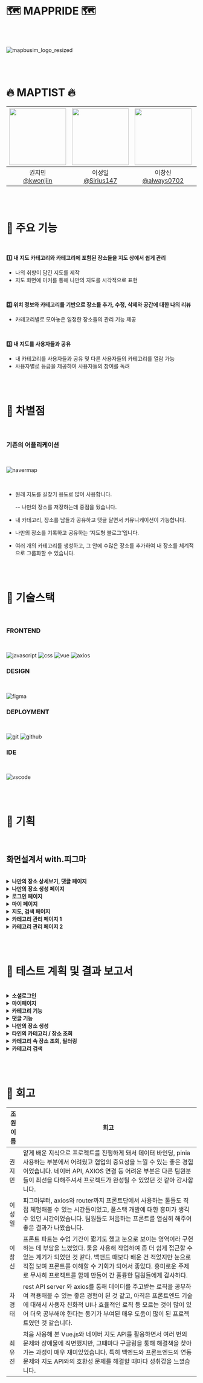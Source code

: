 # 🗺️ MAPPRIDE 🗺️

<br>
<br>

![mapbusim_logo_resized](https://github.com/user-attachments/assets/0d400c83-0645-4262-a42f-95163a2db7bb)

<br><br>

# 🔥 MAPTIST 🔥

|<img src="https://avatars.githubusercontent.com/kwonjiin" width="150" height="150"/>|<img src="https://avatars.githubusercontent.com/Sirius147" width="150" height="150"/>|<img src="https://avatars.githubusercontent.com/always0702" width="150" height="150"/>|<img src="https://avatars.githubusercontent.com/ChaGyoungtae" width="150" height="150"/>|<img src="https://avatars.githubusercontent.com/yujinchoi2030" width="150" height="150"/>|
|:-:|:-:|:-:|:-:|:-:|
|권지민<br/>[@kwonjiin](https://github.com/kwonjiin)|이성일<br/>[@Sirius147](https://github.com/Sirius147)|이창신<br/>[@always0702](https://github.com/always0702)|차경태<br/>[@ChaGyoungtae](https://github.com/ChaGyoungtae)|최유진<br/>[@yujinchoi2030](https://github.com/yujinchoi2030)|

<br><br>

# 📌 주요 기능

<br>

**1️⃣ 내 지도 카테고리와 카테고리에 포함된 장소들을 지도 상에서 쉽게 관리**

* 나의 취향이 담긴 지도를 제작
* 지도 화면에 마커를 통해 나만의 지도를 시각적으로 표현

<br>

**2️⃣ 위치 정보와 카테고리를 기반으로 장소를 추가, 수정, 삭제와 공간에 대한 나의 리뷰**

* 카테고리별로 모아놓은 일정한 장소들의 관리 기능 제공

<br>

**3️⃣ 내 지도를 사용자들과 공유**

* 내 카테고리를 사용자들과 공유 및 다른 사용자들의 카테고리를 열람 가능
* 사용자별로 등급을 제공하여 사용자들의 참여를 독려

<br><br>

# 📌 차별점

<br>

### 기존의 어플리케이션

<br>

![navermap](https://github.com/user-attachments/assets/162ec4a4-2b9c-4577-8c39-73e193034d95)


<br>

- 원래 지도를 길찾기 용도로 많이 사용합니다.

    -- 나만의 장소를 저장하는데 중점을 뒀습니다.


- 내 카테고리, 장소를 남들과 공유하고 댓글 달면서 커뮤니케이션이 가능합니다.
- 나만의 장소를 기록하고 공유하는 ‘지도형 블로그’입니다.
- 여러 개의 카테고리를 생성하고, 그 안에 수많은 장소를 추가하여 내 장소를 체계적으로 그룹화할 수 있습니다.

<br><br>



# 📌 기술스택

<br>

### FRONTEND

<br>

![javascript](https://github.com/user-attachments/assets/8f53173c-875e-4499-a047-0179e78bb4c9)
![css](https://github.com/user-attachments/assets/a69cd151-57a2-49e1-adf8-fb3e0b219539)
![vue](https://github.com/user-attachments/assets/89ddc02d-b904-4ab8-a51e-dbcb3511274f)
![axios](https://github.com/user-attachments/assets/e83b6c8a-b20f-4582-8526-51feb9899f46)

### DESIGN

<br>

![figma](https://github.com/user-attachments/assets/49ff7e95-8ab9-4130-ae90-975236ef14f8)

### DEPLOYMENT

<br>

![git](https://github.com/user-attachments/assets/d04521ee-046d-41dd-ac18-1b7f40dd38ed) ![github](https://github.com/user-attachments/assets/6e0d5234-61c3-4fda-80b4-c54f7b058b57)
 
 ### IDE

<br>

![vscode](https://github.com/user-attachments/assets/c9563ad4-0d59-4647-a204-bbedf1ba9479) 


<br><br>



# 📌 기획 

<br>



## 화면설계서 with.피그마

<br>

<details>
<summary> <b> 나만의 장소 상세보기, 댓글 페이지 </b> </summary>
<div markdown="1">

![나만의 장소 상세보기, 댓글 페이지](https://github.com/user-attachments/assets/9272eed7-697e-4639-bac4-c5437282bcdd)

</div>
</details>

<details>
<summary> <b> 나만의 장소 생성 페이지 </b> </summary>
<div markdown="1">

![나만의 장소 생성 페이지](https://github.com/user-attachments/assets/9e73adeb-8557-4b1f-bb98-4cb50eb668d5)

</div>
</details>

<details>
<summary> <b> 로그인 페이지 </b> </summary>
<div markdown="1">

![로그인 페이지](https://github.com/user-attachments/assets/73a24de2-8156-40d9-87c3-aa8a9be2e6ac)

</div>
</details>

<details>
<summary> <b> 마이 페이지 </b> </summary>
<div markdown="1">

![마이 페이지](https://github.com/user-attachments/assets/3f631f65-9b97-40ab-8d17-51c44f8f9df6)

</div>
</details>

<details>
<summary> <b> 지도, 검색 페이지 </b> </summary>
<div markdown="1">

![지도, 검색 페이지](https://github.com/user-attachments/assets/a845a918-c812-482a-a6f9-fe8d2cb947df)

</div>
</details>

<details>
<summary> <b> 카테고리 관리 페이지 1 </b> </summary>
<div markdown="1">

![카테고리 관리 페이지 1](https://github.com/user-attachments/assets/eb556d1a-ce6f-4e7b-94f5-c7844b1be455)

</div>
</details>

<details>
<summary> <b> 카테고리 관리 페이지 2 </b> </summary>
<div markdown="1">

![카테고리 관리 페이지 2](https://github.com/user-attachments/assets/a59e3b3a-d821-4999-a970-215090f5c4e0)

</div>
</details>


<br><br>


# 📌 테스트 계획 및 결과 보고서

<br>

<details>
<summary> <b> 소셜로그인 </b> </summary>
<div markdown="1">

![Image](https://github.com/user-attachments/assets/55346de1-63be-4017-9e1a-a503cd02702a)
</div>

</details>

<details>

<summary> <b> 마이페이지 </b> </summary>    
<div markdown="1">

![Image](https://github.com/user-attachments/assets/6cad3bea-603a-4130-a1fa-3a9568bc220e)
![Image](https://github.com/user-attachments/assets/8dd03504-df50-42f5-811f-44bc42487ed3)
</div>

</details>



<details>

<summary> <b>카테고리 기능</b> </summary> 
<div markdown="1">
    
![Image](https://github.com/user-attachments/assets/b22d739e-2b5b-4eb5-8588-ee818eaa9e6b)
![Image](https://github.com/user-attachments/assets/3501c5e3-3223-497b-b385-a3310e049539)
![Image](https://github.com/user-attachments/assets/9092d154-68fa-4d44-a4b5-19391551f404)
</div>

</details>



<details>

<summary> <b>댓글 기능</b> </summary>
<div markdown="1">
    
![Image](https://github.com/user-attachments/assets/3ea9e977-fb08-4b9b-b766-8b93536dc4b3)
![Image](https://github.com/user-attachments/assets/4ca5ccfc-b85a-4cd2-ba91-ab764cb18d40)
![Image](https://github.com/user-attachments/assets/10d59789-7d3e-4fb3-bb93-693fae454f58)
</div>

</details>



<details>

<summary> <b>나만의 장소 생성</b> </summary>
<div markdown="1">
    

![Image](https://github.com/user-attachments/assets/11ac027e-0b8c-4899-970e-b21d4de9e62f)
![Image](https://github.com/user-attachments/assets/b8a6a56e-5b32-44a1-a1ad-33282d1c2267)
</div>

</details>


<details>

<summary> <b>타인의 카테고리 / 장소 조회</b> </summary>
<div markdown="1">
    
![Image](https://github.com/user-attachments/assets/5c805032-3469-4fc1-958c-b751a744c81c)
![Image](https://github.com/user-attachments/assets/198a1f2a-212b-4baa-b05d-defdbc91e282)
</div>

</details>



<details>

<summary> <b>카테고리 속 장소 조회, 필터링</b> </summary>
<div markdown="1">
    
![Image](https://github.com/user-attachments/assets/1745f9bf-2386-4d70-9bf5-4709fed25356)
</div>

</details>



<details>

<summary> <b>카테고리 검색</b> </summary>
<div markdown="1">
    
![Image](https://github.com/user-attachments/assets/1f9e181e-4343-4b0c-9566-b79f01894a94)
</div>

</details>


<br><br>

# 📌 회고

| 조원<br>이름 | 회고 |
| --------- | --- |
| 권지민 | 얕게 배운 지식으로 프로젝트를 진행하게 돼서 데이터 바인딩, pinia 사용하는 부분에서 어려웠고 협업의 중요성을 느낄 수 있는 좋은 경험이었습니다. 네이버 API, AXIOS 연결 등 어려운 부분은 다른 팀원분들이 최선을 다해주셔서 프로젝트가 완성될 수 있었던 것 같아 감사합니다. |<br/>
| 이성일 | 피그마부터, axios와 router까지 프론트단에서 사용하는 툴들도 직접 체험해볼 수 있는 시간들이었고, 풀스택 개발에 대한 흥미가 생긱 수 있던 시간이었습니다. 팀원들도 처음하는 프론트를 열심히 해주어 좋은 결과가 나왔습니다. |<br/>
| 이창신 | 프론트 파트는 수업 기간이 짧기도 했고 눈으로 보이는 영역이라 구현하는 데 부담을 느꼈었다. 툴을 사용해 작업하여 좀 더 쉽게 접근할 수 있는 계기가 되었던 것 같다. 백앤드 때보다 배운 건 적었지만 눈으로 직접 보며 프론트를 이해할 수 기회가 되어서 좋았다. 흥미로운 주제로 무사히 프로젝트를 함께 만들어 간 훌륭한 팀원들에게 감사하다.  |<br/>
| 차경태 |  rest API server 와 axios를 통해 데이터를 주고받는 로직을 공부하여 적용해볼 수 있는 좋은 경험이 된 것 같고, 아직은 프론트엔드 기술에 대해서 사용자 친화적 UI나 효율적인 로직 등 모르는 것이 많이 있어 더욱 공부해야 한다는 동기가 부여된 매우 도움이 많이 된 프로젝트였던 것 같습니다.|<br/>
| 최유진 | 처음 사용해 본 Vue.js와 네이버 지도 API를 활용하면서 여러 번의 문제와 장애물에 직면했지만, 그때마다 구글링을 통해 해결책을 찾아가는 과정이 매우 재미있었습니다. 특히 백엔드와 프론트엔드의 연동 문제와 지도 API와의 호환성 문제를 해결할 때마다 성취감을 느꼈습니다. |



